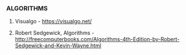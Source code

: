 ### ALGORITHMS

1. Visualgo - https://visualgo.net/

2. Robert Sedgewick, Algorithms - http://freecomputerbooks.com/Algorithms-4th-Edition-by-Robert-Sedgewick-and-Kevin-Wayne.html
